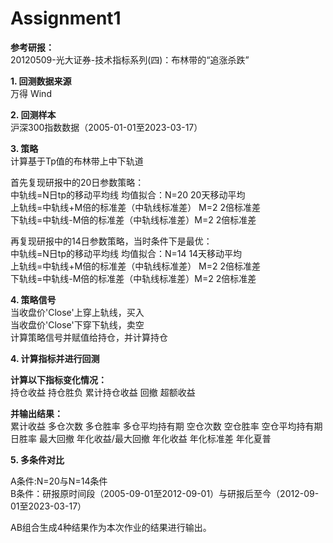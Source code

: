 
Assignment1
==========

**参考研报：**<br>
20120509-光大证券-技术指标系列(四)：布林带的“追涨杀跌”

**1. 回测数据来源**<br>
万得 Wind

**2. 回测样本**<br>
沪深300指数数据（2005-01-01至2023-03-17）

**3. 策略**<br>
计算基于Tp值的布林带上中下轨道 

首先复现研报中的20日参数策略：<br>
中轨线=N日tp的移动平均线 均值拟合：N=20 20天移动平均<br> 
上轨线=中轨线+M倍的标准差（中轨线标准差） M=2 2倍标准差 <br>
下轨线=中轨线-M倍的标准差（中轨线标准差）M=2 2倍标准差

再复现研报中的14日参数策略，当时条件下是最优：<br>
中轨线=N日tp的移动平均线 均值拟合：N=14 14天移动平均 <br>
上轨线=中轨线+M倍的标准差（中轨线标准差） M=2 2倍标准差 <br>
下轨线=中轨线-M倍的标准差（中轨线标准差）M=2 2倍标准差

**4. 策略信号**<br>
当收盘价'Close'上穿上轨线，买入<br>
当收盘价'Close'下穿下轨线，卖空<br>
计算策略信号并赋值给持仓，并计算持仓<br>

**4. 计算指标并进行回测**<br>

**计算以下指标变化情况：**<br>
持仓收益
持仓胜负
累计持仓收益
回撤
超额收益

**并输出结果：**<br>
累计收益 
多仓次数 
多仓胜率
多仓平均持有期
空仓次数
空仓胜率
空仓平均持有期
日胜率
最大回撤
年化收益/最大回撤
年化收益
年化标准差
年化夏普 

**5. 多条件对比**

A条件:N=20与N=14条件 <br>
B条件：研报原时间段（2005-09-01至2012-09-01）与研报后至今（2012-09-01至2023-03-17）

AB组合生成4种结果作为本次作业的结果进行输出。
